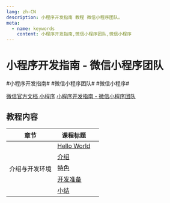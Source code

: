 ```yaml
---
lang: zh-CN
description: 小程序开发指南 教程 微信小程序团队。
meta:
  - name: keywords
    content: 小程序开发指南,微信小程序团队,微信小程序
---
```


# 小程序开发指南 - 微信小程序团队

\#小程序开发指南#
\#微信小程序团队#
\#微信小程序#

[微信官方文档 小程序](https://developers.weixin.qq.com/miniprogram/dev/framework/)
[小程序开发指南 - 微信小程序团队](https://developers.weixin.qq.com/ebook?action=get_post_info&docid=0008aeea9a8978ab0086a685851c0a)

## 教程内容

<table class="course-table">
<thead>
  <tr><th>章节</th><th>课程标题</th><th></th></tr>
</thead>
<tbody>
  <tr><td rowspan="5">介绍与开发环境</td><td><a href="./introduction/hello-world">Hello World</a></td><td><vp-icon name="checkbox-selected" /></td></tr>
  <tr><td><a href="./introduction/introduction">介绍</a></td><td><vp-icon name="checkbox-selected" /></td></tr>
  <tr><td><a href="./introduction/feature">特色</a></td><td></td></tr>
  <tr><td><a href="./introduction/">开发准备</a></td><td></td></tr>
  <tr><td><a href="./introduction/">小结</a></td><td></td></tr>
</tbody>
</table>
